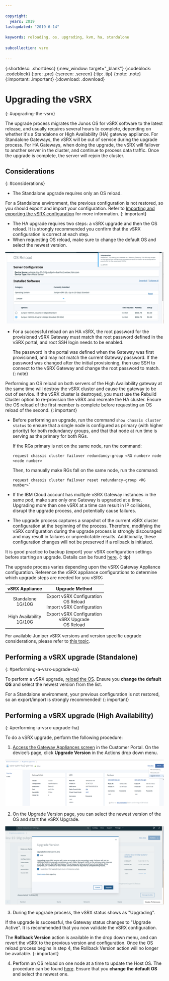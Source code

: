 ```yaml
---

copyright:
  years: 2019
lastupdated: "2019-6-14"

keywords: reloading, os, upgrading, kvm, ha, standalone

subcollection: vsrx

---
```


{:shortdesc: .shortdesc}
{:new_window: target="_blank"}
{:codeblock: .codeblock}
{:pre: .pre}
{:screen: .screen}
{:tip: .tip}
{:note: .note}
{:important: .important}
{:download: .download}

# Upgrading the vSRX
{: #upgrading-the-vsrx}

The upgrade process migrates the Junos OS for vSRX software to the latest release, and usually requires several hours to complete, depending on whether it's a Standalone or High Availability (HA) gateway appliance. For Standalone Gateways, the vSRX will be out of service during the upgrade process. For HA Gateways, when doing the upgrade, the vSRX will failover to another server in the cluster, and continue to process data traffic. Once the upgrade is complete, the server will rejoin the cluster.  

## Considerations
{: #considerations}

* The Standalone upgrade requires only an OS reload.

For a Standalone environment, the previous configuration is not restored, so you should export and import your configuration. Refer to [Importing and exporting the vSRX configuration](/docs/infrastructure/vsrx?topic=vsrx-importing-exporting-vsrx-configuration) for more information.
{: important}

* The HA upgrade requires two steps: a vSRX upgrade and then the OS reload. It is strongly recommended you confirm that the vSRX configuration is correct at each step.
* When requesting OS reload, make sure to change the default OS and select the newest version.

![Change Default OS](images/change_default_os.png)

* For a successful reload on an HA vSRX, the root password for the provisioned vSRX Gateway must match the root password defined in the vSRX portal, and root SSH login needs to be enabled. 

  The password in the portal was defined when the Gateway was first provisioned, and may not match the current Gateway password. If the password was changed after the initial provisioning, then use SSH to connect to the vSRX Gateway and change the root password to match.
  {: note}

Performing an OS reload on both servers of the High Availability gateway at the same time will destroy the vSRX cluster and cause the gateway to be out of service. If the vSRX cluster is destroyed, you must use the Rebuild Cluster option to re-provision the vSRX and recreate the HA cluster. Ensure the OS reload of the first member is complete before requesting an OS reload of the second.
{: important}

* Before performing an upgrade, run the command `show chassis cluster status` to ensure that a single node is configured as primary (with higher priority) for both redundancy groups, and that that node at run time is serving as the primary for both RGs. 

  If the RGs primary is not on the same node, run the command:
  
  ```
  request chassis cluster failover redundancy-group <RG number> node <node number>
  ```
  
  Then, to manually make RGs fall on the same node, run the command: 
  
  ```
  request chassis cluster failover reset redundancy-group <RG number>` 
  ```

* If the IBM Cloud account has multiple vSRX Gateway instances in the same pod, make sure only one Gateway is upgraded at a time. Upgrading more than one vSRX at a time can result in IP collisions, disrupt the upgrade process, and potentially cause failures.

* The upgrade process captures a snapshot of the current vSRX cluster configuration at the beginning of the process. Therefore, modifying the vSRX configuration during the upgrade process is strongly discouraged and may result in failures or unpredictable results. Additionally, these configuration changes will not be preserved if a rollback is initiated. 

It is good practice to backup (export) your vSRX configuration settings before starting an upgrade. Details can be found [here](/docs/infrastructure/vsrx?topic=vsrx-importing-exporting-vsrx-configuration).
{: tip}

The upgrade process varies depending upon the vSRX Gateway Appliance configuration. Reference the vSRX appliance configurations to determine which upgrade steps are needed for you vSRX:

| vSRX Appliance              | Upgrade Method                                                      |
| :---:                       |                                                               :---: |
| Standalone<br>1G/10G        | Export vSRX Configuration<br>OS Reload<br>Import vSRX Configuration |
| High Availability<br>1G/10G | Export vSRX Configuration<br>vSRX Upgrade<br>OS Reload              |

For available Juniper vSRX versions and version specific upgrade considerations, please refer to [this topic](/docs/infrastructure/vsrx?topic=vsrx-ibm-cloud-juniper-vsrx-release-notes).

## Performing a vSRX upgrade (Standalone)
{: #performing-a-vsrx-upgrade-sa}

To perform a vSRX upgrade, [reload the OS](/docs/infrastructure/vsrx?topic=vsrx-reloading-the-os). Ensure you **change the default OS** and select the newest version from the list.

For a Standalone environment, your previous configuration is not restored, so an export/import is strongly recommended!
{: important}

## Performing a vSRX upgrade (High Availability)
{: #performing-a-vsrx-upgrade-ha}

To do a vSRX upgrade, perform the following procedure:

1. [Access the Gateway Appliances screen](/docs/infrastructure/vsrx?topic=vsrx-viewing-all-your-gateway-appliances) in the Customer Portal. On the device’s page, click **Upgrade Version** in the Actions drop down menu.

  ![Upgrade Version Button](images/upgrade_version_button.png)

2. On the Upgrade Version page, you can select the newest version of the OS and start the vSRX Upgrade.

  ![Upgrade Version Page](images/upgrade_version_page.png)
  
3. During the upgrade process, the vSRX status shows as "Upgrading". 

  If the upgrade is successful, the Gateway status changes to "Upgrade Active". It is recommended that you now validate the vSRX configuration. 

  The **Rollback Version** action is available in the drop down menu, and can revert the vSRX to the previous version and configuration. Once the OS reload process begins in step 4, the Rollback Version action will no longer be available.
  {: important}
  
4. Perform an OS reload on one node at a time to update the Host OS. The procedure can be found [here](/docs/infrastructure/vsrx?topic=vsrx-reloading-the-os). Ensure that you **change the default OS** and select the newest one.
